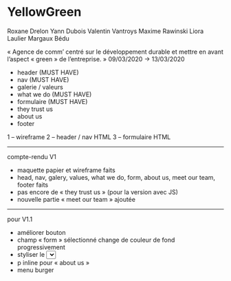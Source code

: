 # YellowGreen

Roxane Drelon
Yann Dubois
Valentin Vantroys
Maxime Rawinski
Liora Laulier
Margaux Bédu

« Agence de comm’ centré sur le développement durable et mettre en avant l’aspect « green » de l’entreprise. »
09/03/2020 → 13/03/2020

- header (MUST HAVE)
- nav (MUST HAVE)
- galerie / valeurs
- what we do (MUST HAVE)
- formulaire (MUST HAVE)
- they trust us
- about us
- footer


1 – wireframe
2 – header / nav HTML
3 – formulaire HTML

-----------------------

compte-rendu V1

- maquette papier et wireframe faits
- head, nav, galery, values, what we do, form, about us, meet our team, footer faits
- pas encore de « they trust us » (pour la version avec JS)
- nouvelle partie « meet our team » ajoutée

-----------------------

pour V1.1

- améliorer bouton
- champ « form » sélectionné change de couleur de fond progressivement
- styliser le <select> de « form » avec JS
- p inline pour « about us »
- menu burger
